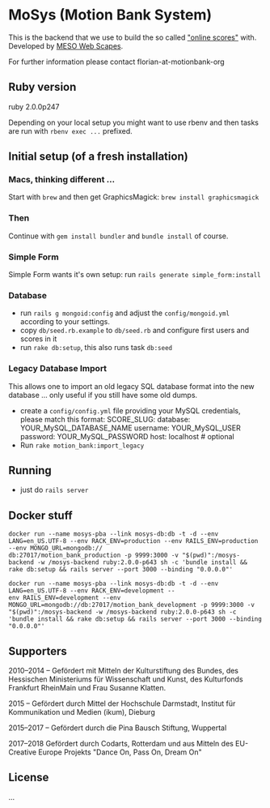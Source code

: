 MoSys (Motion Bank System)
==========================

This is the backend that we use to build the so called ["online scores"](http://scores.motionbank.org/) with.
Developed by [MESO Web Scapes](http://www.meso.net/web%20scapes).

For further information please contact florian-at-motionbank-org

## Ruby version
ruby 2.0.0p247

Depending on your local setup you might want to use rbenv and then tasks are run with `rbenv exec ...` prefixed.

## Initial setup (of a fresh installation)

### Macs, thinking different …
Start with `brew` and then get GraphicsMagick: `brew install graphicsmagick`

### Then
Continue with `gem install bundler` and `bundle install` of course.

### Simple Form
Simple Form wants it's own setup: run `rails generate simple_form:install`

### Database
* run `rails g mongoid:config` and adjust the `config/mongoid.yml` according to
  your settings.
* copy `db/seed.rb.example` to `db/seed.rb` and configure first users and scores in it
* run `rake db:setup`, this also runs task `db:seed`

### Legacy Database Import
This allows one to import an old legacy SQL database format into the new database … only useful if you still have some old dumps.
* create a `config/config.yml` file providing your MySQL credentials,
  please match this format:
      SCORE_SLUG:
        database: YOUR_MySQL_DATABASE_NAME
        username: YOUR_MySQL_USER
        password: YOUR_MySQL_PASSWORD
        host: localhost # optional
* Run `rake motion_bank:import_legacy`

## Running

* just do `rails server`

## Docker stuff
```
docker run --name mosys-pba --link mosys-db:db -t -d --env LANG=en_US.UTF-8 --env RACK_ENV=production --env RAILS_ENV=production --env MONGO_URL=mongodb://
db:27017/motion_bank_production -p 9999:3000 -v "$(pwd)":/mosys-backend -w /mosys-backend ruby:2.0.0-p643 sh -c 'bundle install && rake db:setup && rails server --port 3000 --binding "0.0.0.0"'
```

```
docker run --name mosys-pba --link mosys-db:db -t -d --env LANG=en_US.UTF-8 --env RACK_ENV=development --
env RAILS_ENV=development --env MONGO_URL=mongodb://db:27017/motion_bank_development -p 9999:3000 -v "$(pwd)":/mosys-backend -w /mosys-backend ruby:2.0.0-p643 sh -c
'bundle install && rake db:setup && rails server --port 3000 --binding "0.0.0.0"'
```

## Supporters

2010–2014 – Gefördert mit Mitteln der Kulturstiftung des Bundes, des Hessischen Ministeriums für Wissenschaft und Kunst, des Kulturfonds Frankfurt RheinMain und Frau Susanne Klatten.

2015 – Gefördert durch Mittel der Hochschule Darmstadt, Institut für Kommunikation und Medien (ikum), Dieburg

2015–2017 – Gefördert durch die Pina Bausch Stiftung, Wuppertal

2017–2018 Gefördert durch Codarts, Rotterdam und aus Mitteln des EU-Creative Europe Projekts "Dance On, Pass On, Dream On"

## License

...

